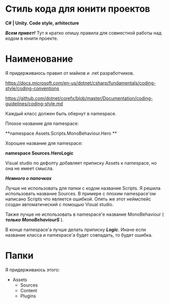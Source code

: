 # Стиль кода для юнити проектов
**C# | Unity. Code style, arhitecture**

***Всем привет!***
Тут я кратко опишу правила для совместной работы над кодом в юнити проекте.

# Наименование

Я придерживаюсь правил от майков и .net разработчиков.

https://docs.microsoft.com/en-us/dotnet/csharp/fundamentals/coding-style/coding-conventions

https://github.com/dotnet/corefx/blob/master/Documentation/coding-guidelines/coding-style.md

Каждый класс должен быть обернут в namespace.

Плохое название для namespace:

**namespace Assets.Scripts.MonoBehaviour.Hero **

Хорошее название для namespace:

**namespace Sources.HeroLogic**

Visual studio по дефолту добавляет приписку Assets к namespace, но она не имеет смысла.

***Немного о папочках***

Лучше не использовать для папки с кодом название Scripts. Я решила использовать название Sources. В примере с плохим namespace'ом написано Scripts что является ошибкой. Опять же этот неймспейс создан автоматический с помощью Visual studio.

Также лучше не использовать в namespace'е название MonoBehaviour ( ***только MonoBehaviourS*** ).

В конце namespace'a лучше делать приписку ***Logic***. Иначе если название класса и namespace'а будет совпадать, то будет ошибка.

# Папки

Я придерживаюсь этого:

- Assets
  - Sources
  - Content
  - Plugins
